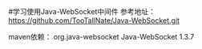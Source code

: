 #学习使用Java-WebSocket中间件
参考地址：
https://github.com/TooTallNate/Java-WebSocket.git

maven依赖：
<dependency>
  <groupId>org.java-websocket</groupId>
  <artifactId>Java-WebSocket</artifactId>
  <version>1.3.7</version>
</dependency>